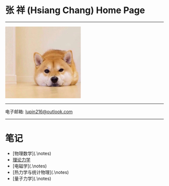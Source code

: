 # 张 祥 (Hsiang Chang) Home Page

------

 <img src=".\pic\1.jpg" style="zoom:25%;" />

------

电子邮箱:   lupin216@outlook.com

------

# 笔记

- [物理数学](.\notes\)
- [理论力学](.\notes\TM.md)
- [电磁学](.\notes\)
- [热力学与统计物理](.\notes\)
- [量子力学](.\notes\)
